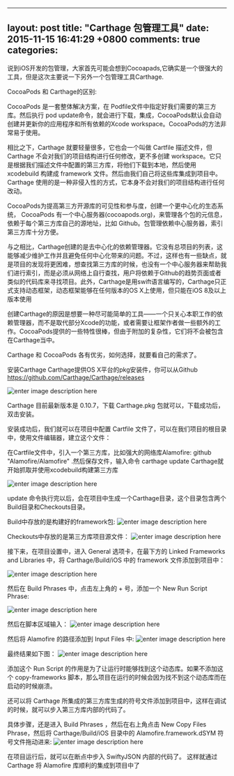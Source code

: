 
---
layout: post
title: "Carthage 包管理工具"
date: 2015-11-15 16:41:29 +0800
comments: true
categories: 
---
说到iOS开发的包管理，大家首先可能会想到Cocoapads,它确实是一个很强大的工具，但是这次主要说一下另外一个包管理工具Carthage.

 CocoaPods 和 Carthage的区别:
 
CocoaPods 是一套整体解决方案，在 Podfile文件中指定好我们需要的第三方库。然后执行 pod update命令，就会进行下载，集成，CocoaPods默认会自动创建并更新你的应用程序和所有依赖的Xcode workspace。CocoaPods的方法非常易于使用。

相比之下，Carthage 就要轻量很多，它也会一个叫做 Cartfile 描述文件，但 Carthage 不会对我们的项目结构进行任何修改，更不多创建 workspace。它只是根据我们描述文件中配置的第三方库，将他们下载到本地，然后使用 xcodebuild 构建成 framework 文件。然后由我们自己将这些库集成到项目中。Carthage 使用的是一种非侵入性的方式，它本身不会对我们的项目结构进行任何改动。

CocoaPods为提高第三方开源库的可见性和参与度，创建一个更中心化的生态系统， CocoaPods 有一个中心服务器(cocoapods.org)，来管理各个包的元信息，依赖于每个第三方库自己的源地址，比如 Github。包管理依赖中心服务器，索引第三方库十分方便。

与之相比，Carthage创建的是去中心化的依赖管理器。它没有总项目的列表，这能够减少维护工作并且避免任何中心化带来的问题。不过，这样也有一些缺点，就是项目的发现将更困难，想查找第三方库的时候，也没有一个中心服务器来帮助我们进行索引，而是必须从网络上自行查找，用户将依赖于Github的趋势页面或者类似的代码库来寻找项目。此外，Carthage是用swift语言编写的，Carthage只正式支持动态框架，动态框架能够在任何版本的OS X上使用，但只能在iOS 8及以上版本使用

创建Carthage的原因是想要一种尽可能简单的工具——一个只关心本职工作的依赖管理器，而不是取代部分Xcode的功能，或者需要让框架作者做一些额外的工作。CocoaPods提供的一些特性很棒，但由于附加的复杂性，它们将不会被包含在Carthage当中。

Carthage 和 CocoaPods 各有优劣，如何选择，就要看自己的需求了。

安装Carthage
Carthage提供OS X平台的pkg安装件，你可以从Github https://github.com/Carthage/Carthage/releases


![enter image description here](http://7xoc8b.com1.z0.glb.clouddn.com/CarthageSet.png)


Carthage 目前最新版本是 0.10.7，下载 Carthage.pkg 包就可以，下载成功后，双击安装。

安装成功后，我们就可以在项目中配置 Cartfile 文件了，可以在我们项目的根目录中，使用文件编辑器，建立这个文件：

在Cartfile文件中，引入一个第三方库，比如强大的网络库Alamofire:
github "Alamofire/Alamofire" .然后保存文件，输入命令 carthage update
Carthage就开始抓取并使用xcodebuild构建第三方库

![enter image description here](http://7xoc8b.com1.z0.glb.clouddn.com/CarthageUpdate.png)

update 命令执行完以后，会在项目中生成一个Carthage目录，这个目录包含两个Build目录和Checkouts目录。

Build中存放的是构建好的framework包:
![enter image description here](http://7xoc8b.com1.z0.glb.clouddn.com/Buildfile.png)


Checkouts中存放的是第三方库项目源文件：
![enter image description here](http://7xoc8b.com1.z0.glb.clouddn.com/Checkout.ong.png)

接下来，在项目设置中，进入 General 选项卡，在最下方的 Linked Frameworks and Libraries 中，将 Carthage/Build/iOS 中的 framework 文件添加到项目中：

![enter image description here](http://7xoc8b.com1.z0.glb.clouddn.com/linkFrameworks.png)


然后在 Build Phrases 中，点击左上角的 + 号，添加一个 New Run Script Phrase:

![enter image description here](http://7xoc8b.com1.z0.glb.clouddn.com/runScript.png)



然后在脚本区域输入：
![enter image description here](http://7xoc8b.com1.z0.glb.clouddn.com/userlocalBin.png)

然后将 Alamofire 的路径添加到 Input Files 中:
![enter image description here](http://7xoc8b.com1.z0.glb.clouddn.com/SRCRooT.png)

最终结果如下图：
![enter image description here](http://7xoc8b.com1.z0.glb.clouddn.com/resultScroot.png)


添加这个 Run Script 的作用是为了让运行时能够找到这个动态库。如果不添加这个 copy-frameworks 脚本，那么项目在运行的时候会因为找不到这个动态库而在启动的时候崩溃。

还可以将 Carthage 所集成的第三方库生成的符号文件添加到项目中，这样在调试的时候，就可以步入第三方库内部的代码了。


具体步骤，还是进入 Build Phrases ，然后在右上角点击 New Copy Files Phrase，然后将 Carthage/Build/iOS 目录中的 Alamofire.framework.dSYM 符号文件拖动进来:
![enter image description here](http://7xoc8b.com1.z0.glb.clouddn.com/dsymFrameWork.png)

在项目运行后，就可以在断点中步入 SwiftyJSON 内部的代码了。
这样就通过 Carthage 将 Alamofire 库顺利的集成到项目中了